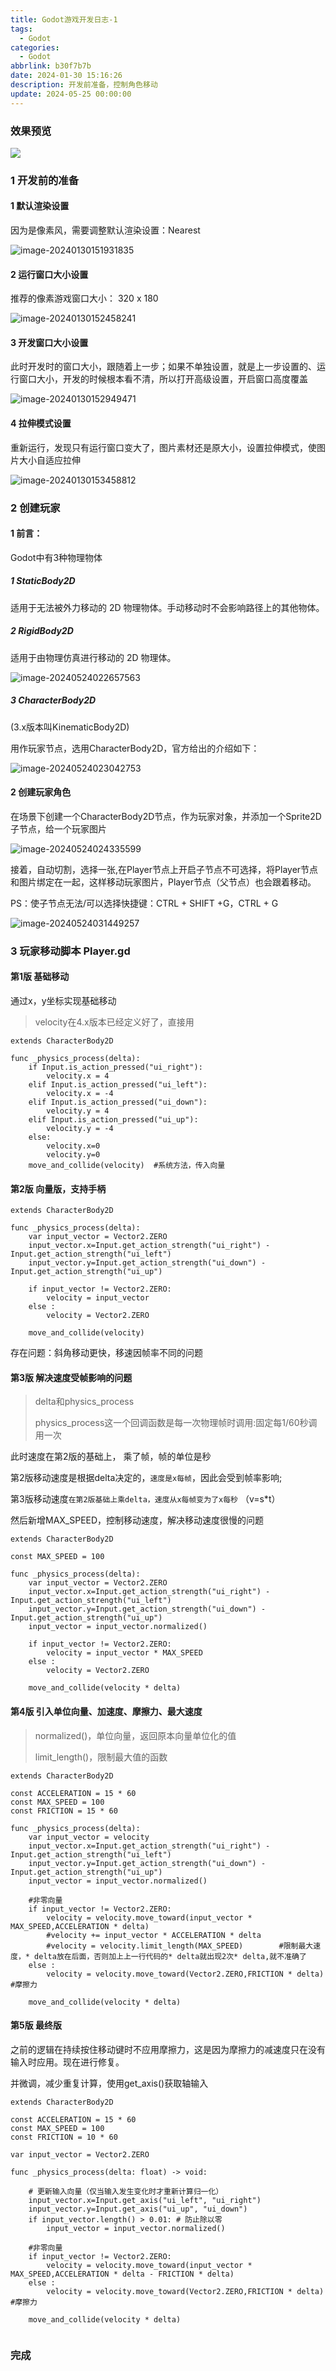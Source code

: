 ```yaml
---
title: Godot游戏开发日志-1
tags:
  - Godot
categories:
  - Godot
abbrlink: b30f7b7b
date: 2024-01-30 15:16:26
description: 开发前准备，控制角色移动
update: 2024-05-25 00:00:00
---
```


### 效果预览

![](https://blog-resources.this0.com/image/202405260338773.gif)

### 1 开发前的准备

#### 1 默认渲染设置

因为是像素风，需要调整默认渲染设置：Nearest

![image-20240130151931835](https://blog-resources.this0.com/image/202405260340278.png?x-oss-process=style/this0-blog)

#### 2 运行窗口大小设置

推荐的像素游戏窗口大小： 320 x 180

![image-20240130152458241](https://blog-resources.this0.com/image/202405260340692.png?x-oss-process=style/this0-blog)

#### 3 开发窗口大小设置

此时开发时的窗口大小，跟随着上一步；如果不单独设置，就是上一步设置的、运行窗口大小，开发的时候根本看不清，所以打开高级设置，开启窗口高度覆盖

![image-20240130152949471](https://blog-resources.this0.com/image/202405260340266.png?x-oss-process=style/this0-blog)

#### 4 拉伸模式设置

重新运行，发现只有运行窗口变大了，图片素材还是原大小，设置拉伸模式，使图片大小自适应拉伸

![image-20240130153458812](https://blog-resources.this0.com/image/202405260341258.png?x-oss-process=style/this0-blog)

### 2 创建玩家

#### 1 前言：

Godot中有3种物理物体

##### 1 StaticBody2D

适用于无法被外力移动的 2D 物理物体。手动移动时不会影响路径上的其他物体。

##### 2 RigidBody2D

适用于由物理仿真进行移动的 2D 物理体。

![image-20240524022657563](https://blog-resources.this0.com/image/202405260341500.png?x-oss-process=style/this0-blog)

##### 3 CharacterBody2D

(3.x版本叫KinematicBody2D)

用作玩家节点，选用CharacterBody2D，官方给出的介绍如下：

![image-20240524023042753](https://blog-resources.this0.com/image/202405260341755.png?x-oss-process=style/this0-blog)

#### 2 创建玩家角色

在场景下创建一个CharacterBody2D节点，作为玩家对象，并添加一个Sprite2D子节点，给一个玩家图片

![image-20240524024335599](https://blog-resources.this0.com/image/202405260341924.png?x-oss-process=style/this0-blog)

接着，自动切割，选择一张,在Player节点上开启子节点不可选择，将Player节点和图片绑定在一起，这样移动玩家图片，Player节点（父节点）也会跟着移动。

PS：使子节点无法/可以选择快捷键：CTRL + SHIFT +G，CTRL + G

![image-20240524031449257](https://blog-resources.this0.com/image/202405260341526.png?x-oss-process=style/this0-blog)

### 3 玩家移动脚本 Player.gd

#### 第1版 基础移动

通过x，y坐标实现基础移动

> velocity在4.x版本已经定义好了，直接用

```
extends CharacterBody2D

func _physics_process(delta):
	if Input.is_action_pressed("ui_right"):
		velocity.x = 4
	elif Input.is_action_pressed("ui_left"):
		velocity.x = -4
	elif Input.is_action_pressed("ui_down"):
		velocity.y = 4
	elif Input.is_action_pressed("ui_up"):
		velocity.y = -4
	else:
		velocity.x=0
		velocity.y=0
	move_and_collide(velocity)	#系统方法，传入向量
```

#### 第2版 向量版，支持手柄

	extends CharacterBody2D
	
	func _physics_process(delta):
		var input_vector = Vector2.ZERO
		input_vector.x=Input.get_action_strength("ui_right") - Input.get_action_strength("ui_left")
		input_vector.y=Input.get_action_strength("ui_down") - Input.get_action_strength("ui_up")
		
		if input_vector != Vector2.ZERO:
			velocity = input_vector
		else :
			velocity = Vector2.ZERO
		
		move_and_collide(velocity)

存在问题：斜角移动更快，移速因帧率不同的问题

#### 第3版 解决速度受帧影响的问题

> delta和physics_process
>
> physics_process这一个回调函数是每一次物理帧时调用:固定每1/60秒调用一次

此时速度在第2版的基础上， 乘了帧，帧的单位是秒

第2版移动速度是根据delta决定的，`速度是x每帧`，因此会受到帧率影响;

第3版移动速度`在第2版基础上乘delta，速度从x每帧变为了x每秒`	（v=s*t）

然后新增MAX_SPEED，控制移动速度，解决移动速度很慢的问题

```
extends CharacterBody2D

const MAX_SPEED = 100

func _physics_process(delta):
	var input_vector = Vector2.ZERO
	input_vector.x=Input.get_action_strength("ui_right") - Input.get_action_strength("ui_left")
	input_vector.y=Input.get_action_strength("ui_down") - Input.get_action_strength("ui_up")
	input_vector = input_vector.normalized()
	
	if input_vector != Vector2.ZERO:
		velocity = input_vector * MAX_SPEED
	else :
		velocity = Vector2.ZERO
	
	move_and_collide(velocity * delta)

```

#### 第4版 引入单位向量、加速度、摩擦力、最大速度

> normalized()，单位向量，返回原本向量单位化的值
>
> limit_length()，限制最大值的函数

```
extends CharacterBody2D

const ACCELERATION = 15 * 60
const MAX_SPEED = 100
const FRICTION = 15 * 60

func _physics_process(delta):
	var input_vector = velocity
	input_vector.x=Input.get_action_strength("ui_right") - Input.get_action_strength("ui_left")
	input_vector.y=Input.get_action_strength("ui_down") - Input.get_action_strength("ui_up")
	input_vector = input_vector.normalized()
	
	#非零向量
	if input_vector != Vector2.ZERO:
		velocity = velocity.move_toward(input_vector * MAX_SPEED,ACCELERATION * delta)
		#velocity += input_vector * ACCELERATION * delta
		#velocity = velocity.limit_length(MAX_SPEED)		#限制最大速度，* delta放在后面，否则加上上一行代码的* delta就出现2次* delta,就不准确了
	else :
		velocity = velocity.move_toward(Vector2.ZERO,FRICTION * delta)	#摩擦力
	
	move_and_collide(velocity * delta)

```

#### 第5版 最终版

之前的逻辑在持续按住移动键时不应用摩擦力，这是因为摩擦力的减速度只在没有输入时应用。现在进行修复。

并微调，减少重复计算，使用get_axis()获取轴输入

```
extends CharacterBody2D

const ACCELERATION = 15 * 60
const MAX_SPEED = 100
const FRICTION = 10 * 60

var input_vector = Vector2.ZERO

func _physics_process(delta: float) -> void:
	
	# 更新输入向量（仅当输入发生变化时才重新计算归一化）
	input_vector.x=Input.get_axis("ui_left", "ui_right")
	input_vector.y=Input.get_axis("ui_up", "ui_down")
	if input_vector.length() > 0.01: # 防止除以零
		input_vector = input_vector.normalized()
	
	#非零向量
	if input_vector != Vector2.ZERO:
		velocity = velocity.move_toward(input_vector * MAX_SPEED,ACCELERATION * delta - FRICTION * delta)
	else :
		velocity = velocity.move_toward(Vector2.ZERO,FRICTION * delta)	#摩擦力
	
	move_and_collide(velocity * delta)


```

### 完成
